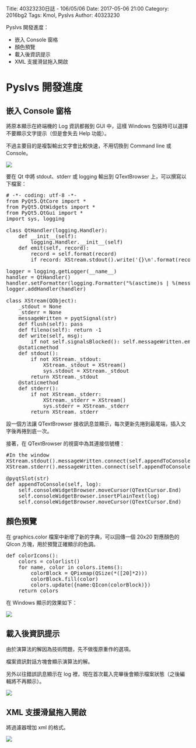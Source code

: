 Title: 40323230日誌 - 106/05/06
Date: 2017-05-06 21:00
Category: 2016bg2
Tags: Kmol, Pyslvs
Author: 40323230

Pyslvs 開發進度：

* 嵌入 Console 窗格
* 顏色預覽
* 載入後資訊提示
* XML 支援滑鼠拖入開啟

<!-- PELICAN_END_SUMMARY -->

Pyslvs 開發進度
===

嵌入 Console 窗格
---

將原本顯示在終端機的 Log 資訊都搬到 GUI 中，這樣 Windows 包裝時可以選擇不要顯示文字提示（但是會失去 Help 功能）。

不過主要目的是複製輸出文字會比較快速，不用切換到 Command line 或 Console。

![](https://raw.githubusercontent.com/coursemdetw/project_site_files/gh-pages/files/2016spring/g2/Python_solvespace/0506_01.png)

要在 Qt 中將 stdout、stderr 或 logging 輸出到 QTextBrowser 上，可以撰寫以下檔案：

<pre class="brush: python">
# -*- coding: utf-8 -*-
from PyQt5.QtCore import *
from PyQt5.QtWidgets import *
from PyQt5.QtGui import *
import sys, logging

class QtHandler(logging.Handler):
    def __init__(self):
        logging.Handler.__init__(self)
    def emit(self, record):
        record = self.format(record)
        if record: XStream.stdout().write('{}\n'.format(record))

logger = logging.getLogger(__name__)
handler = QtHandler()
handler.setFormatter(logging.Formatter("%(asctime)s | %(message)s"))
logger.addHandler(handler)

class XStream(QObject):
    _stdout = None
    _stderr = None
    messageWritten = pyqtSignal(str)
    def flush(self): pass
    def fileno(self): return -1
    def write(self, msg):
        if not self.signalsBlocked(): self.messageWritten.emit(msg)
    @staticmethod
    def stdout():
        if not XStream._stdout:
            XStream._stdout = XStream()
            sys.stdout = XStream._stdout
        return XStream._stdout
    @staticmethod
    def stderr():
        if not XStream._stderr:
            XStream._stderr = XStream()
            sys.stderr = XStream._stderr
        return XStream._stderr
</pre>

設一個方法讓 QTextBrowser 接收訊息並顯示，每次更新先捲到最尾端，插入文字後再捲到底一次。

接著，在 QTextBrowser 的視窗中為其連接信號槽：

<pre class="brush: python">
#In the window
XStream.stdout().messageWritten.connect(self.appendToConsole)
XStream.stderr().messageWritten.connect(self.appendToConsole)

@pyqtSlot(str)
def appendToConsole(self, log):
    self.consoleWidgetBrowser.moveCursor(QTextCursor.End)
    self.consoleWidgetBrowser.insertPlainText(log)
    self.consoleWidgetBrowser.moveCursor(QTextCursor.End)
</pre>

顏色預覽
---

在 graphics.color 檔案中新增了新的字典，可以回傳一個 20x20 對應顏色的 QIcon 方塊，用於預覽正確顯示的色調。

<pre class="brush: python">
def colorIcons():
    colors = colorlist()
    for name, color in colors.items():
        colorBlock = QPixmap(QSize(*([20]*2)))
        colorBlock.fill(color)
        colors.update({name:QIcon(colorBlock)})
    return colors
</pre>

在 Windows 顯示的效果如下：

![](https://raw.githubusercontent.com/coursemdetw/project_site_files/gh-pages/files/2016spring/g2/Python_solvespace/0506_02.png)

載入後資訊提示
---

由於演算法的解因為技術問題，先不做復原重作的選項。

檔案資訊對話方塊會顯示演算法的解。

另外以往錯誤訊息顯示在 log 裡，現在首次載入完畢後會顯示檔案狀態（之後編輯將不再顯示）。

![](https://raw.githubusercontent.com/coursemdetw/project_site_files/gh-pages/files/2016spring/g2/Python_solvespace/0506_03.png)

XML 支援滑鼠拖入開啟
---

將過濾器增加 xml 的格式。

![](https://raw.githubusercontent.com/coursemdetw/project_site_files/gh-pages/files/2016spring/g2/Python_solvespace/0506_04.png)
